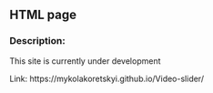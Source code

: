 <h2>HTML page</h2>

<h3>Description:</h3>

<p>This site is currently under development<p/>

<p>Link: https://mykolakoretskyi.github.io/Video-slider/<p/>

<!--<h3>Screenshots</h3>-->

<!--<h4>Slider</h4>-->

<!--![Video slider](./assets/screenshot-1.jpg)-->

<!--<h4>Pop-up window with video pagination</h4>-->

<!--![Popup](./assets/screenshot-2.jpg)-->

<!--<h4>Display a thumbnail if there is no thumbnail for this video</h4>-->

<!--![Video slider](./assets/screenshot-3.jpg)-->

<!--<h4>This video does not exist</h4>-->

<!--![Video slider](./assets/screenshot-4.jpg)-->
